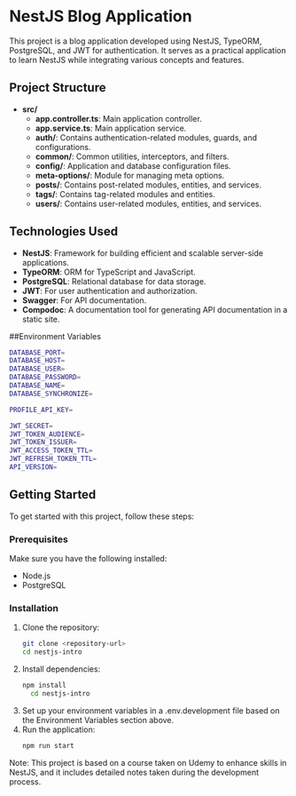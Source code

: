 # NestJS Blog Application

This project is a blog application developed using NestJS, TypeORM, PostgreSQL, and JWT for authentication. It serves as a practical application to learn NestJS while integrating various concepts and features.

## Project Structure

- **src/**
  - **app.controller.ts**: Main application controller.
  - **app.service.ts**: Main application service.
  - **auth/**: Contains authentication-related modules, guards, and configurations.
  - **common/**: Common utilities, interceptors, and filters.
  - **config/**: Application and database configuration files.
  - **meta-options/**: Module for managing meta options.
  - **posts/**: Contains post-related modules, entities, and services.
  - **tags/**: Contains tag-related modules and entities.
  - **users/**: Contains user-related modules, entities, and services.

## Technologies Used

- **NestJS**: Framework for building efficient and scalable server-side applications.
- **TypeORM**: ORM for TypeScript and JavaScript.
- **PostgreSQL**: Relational database for data storage.
- **JWT**: For user authentication and authorization.
- **Swagger**: For API documentation.
- **Compodoc**: A documentation tool for generating API documentation in a static site.


##Environment Variables
```bash
DATABASE_PORT=
DATABASE_HOST=
DATABASE_USER=
DATABASE_PASSWORD=
DATABASE_NAME=
DATABASE_SYNCHRONIZE=

PROFILE_API_KEY=

JWT_SECRET=
JWT_TOKEN_AUDIENCE=
JWT_TOKEN_ISSUER=
JWT_ACCESS_TOKEN_TTL=
JWT_REFRESH_TOKEN_TTL=
API_VERSION=
```

## Getting Started

To get started with this project, follow these steps:

### Prerequisites

Make sure you have the following installed:

- Node.js
- PostgreSQL

### Installation

1. Clone the repository:
   ```bash
   git clone <repository-url>
   cd nestjs-intro
   ```
2. Install dependencies:
   ```bash
   npm install
     cd nestjs-intro
   ```
3. Set up your environment variables in a .env.development file based on the Environment Variables section above.
4. Run the application:
    ```bash
   npm run start
   ```

Note: This project is based on a course taken on Udemy to enhance skills in NestJS, and it includes detailed notes taken during the development process.

   


   


